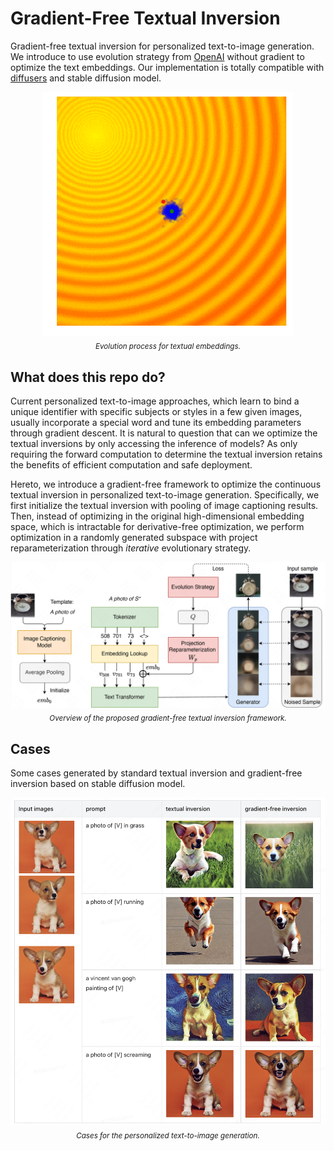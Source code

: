 # Gradient-Free Textual Inversion 

Gradient-free textual inversion for personalized text-to-image generation. 
We introduce to use evolution strategy from [OpenAI](https://openai.com/blog/evolution-strategies/) without gradient to optimize the text embeddings. 
Our implementation is totally compatible with [diffusers](https://github.com/huggingface/diffusers) and stable diffusion model.

<p align="center">
     <img src="figures/cma.gif" alt="cma process" width = "400">
     <br/>
     <sub><em>
     Evolution process for textual embeddings.
    </em></sub>
</p>


## What does this repo do? 

Current personalized text-to-image approaches, which learn to bind a unique identifier with specific subjects or styles in a few given images, usually incorporate a special word and tune its embedding parameters through gradient descent. 
It is natural to question that can we optimize the textual inversions by only accessing the inference of models?  As only requiring the forward computation to determine the textual inversion retains the benefits of efficient computation and safe deployment. 

Hereto, we introduce a gradient-free framework to optimize the continuous textual inversion in personalized text-to-image generation. 
Specifically, we first initialize the textual inversion with pooling of image captioning results.  
Then, instead of optimizing in the original high-dimensional embedding space, which is intractable for derivative-free optimization, we perform optimization in a randomly generated subspace with project reparameterization through *iterative* evolutionary strategy. 

<p align="center">
     <img src="figures/framework.png" alt="gradient-free textual inversion framework" width = "800">
     <br/>
     <sub><em>
     Overview of the proposed gradient-free textual inversion framework.
    </em></sub>
</p>



## Cases

Some cases generated by standard textual inversion and gradient-free inversion based on stable diffusion model. 


<p align="center">
     <img src="figures/case.png" alt="figures/cases" width = "800">
     <br/>
     <sub><em>
     Cases for the personalized text-to-image generation.
    </em></sub>
</p>


